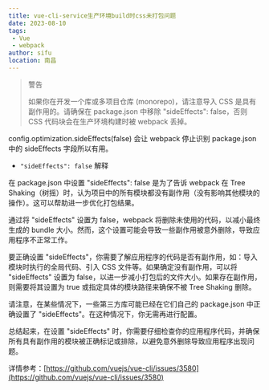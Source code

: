 ```yaml
---
title: vue-cli-service生产环境build时css未打包问题
date: 2023-08-10
tags:
 - Vue
 - webpack
author: sifu
location: 南昌
---
```


> 警告
> 
> 如果你在开发一个库或多项目仓库 (monorepo)，请注意导入 CSS 是具有副作用的。请确保在 package.json 中移除 "sideEffects": false，否则 CSS 代码块会在生产环境构建时被 webpack 丢掉。

config.optimization.sideEffects(false) 会让 webpack 停止识别 package.json 中的 sideEffects 字段所以有用。

- `"sideEffects": false` 解释

在 package.json 中设置 "sideEffects": false 是为了告诉 webpack 在 Tree Shaking（树摇）时，认为项目中的所有模块都没有副作用（没有影响其他模块的操作）。这可以帮助进一步优化打包结果。

通过将 "sideEffects" 设置为 false，webpack 将删除未使用的代码，以减小最终生成的 bundle 大小。然而，这个设置可能会导致一些副作用被意外删除，导致应用程序不正常工作。

要正确设置 "sideEffects"，你需要了解应用程序的代码是否有副作用，如：导入模块时执行的全局代码、引入 CSS 文件等。如果确定没有副作用，可以将 "sideEffects" 设置为 false，以进一步减小打包后的文件大小。如果存在副作用，则需要将其设置为 true 或指定具体的模块路径来确保不被 Tree Shaking 删除。

请注意，在某些情况下，一些第三方库可能已经在它们自己的 package.json 中正确设置了 "sideEffects"。在这种情况下，你无需再进行配置。

总结起来，在设置 "sideEffects" 时，你需要仔细检查你的应用程序代码，并确保所有具有副作用的模块被正确标记或排除，以避免意外删除导致应用程序出现问题。


详情参考：[https://github.com/vuejs/vue-cli/issues/3580](https://github.com/vuejs/vue-cli/issues/3580)
